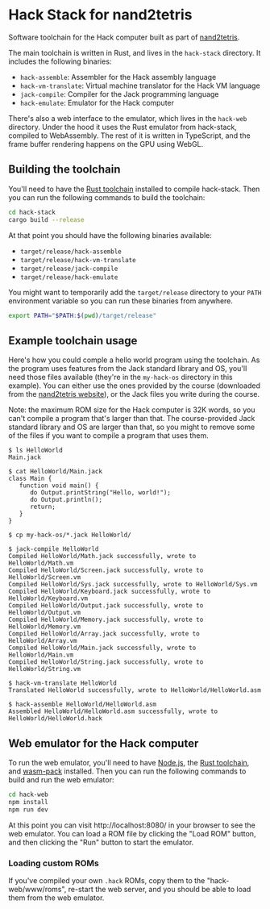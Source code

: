 # Hack Stack for nand2tetris

Software toolchain for the Hack computer built as part of [nand2tetris](https://www.nand2tetris.org/).

The main toolchain is written in Rust, and lives in the `hack-stack` directory. It includes the following binaries:

- `hack-assemble`: Assembler for the Hack assembly language
- `hack-vm-translate`: Virtual machine translator for the Hack VM language
- `jack-compile`: Compiler for the Jack programming language
- `hack-emulate`: Emulator for the Hack computer

There's also a web interface to the emulator, which lives in the `hack-web` directory. Under the hood it uses the Rust emulator from hack-stack, compiled to WebAssembly. The rest of it is written in TypeScript, and the frame buffer rendering happens on the GPU using WebGL.

## Building the toolchain

You'll need to have the [Rust toolchain](https://www.rust-lang.org/tools/install) installed to compile hack-stack. Then you can run the following commands to build the toolchain:

```sh
cd hack-stack
cargo build --release
```

At that point you should have the following binaries available:

- `target/release/hack-assemble`
- `target/release/hack-vm-translate`
- `target/release/jack-compile`
- `target/release/hack-emulate`

You might want to temporarily add the `target/release` directory to your `PATH` environment variable so you can run these binaries from anywhere.

```sh
export PATH="$PATH:$(pwd)/target/release"
```

## Example toolchain usage

Here's how you could comple a hello world program using the toolchain. As the program uses features from the Jack standard library and OS, you'll need those files available (they're in the `my-hack-os` directory in this example). You can either use the ones provided by the course (downloaded from the [nand2tetris website](https://www.nand2tetris.org/software)), or the Jack files you write during the course.

Note: the maximum ROM size for the Hack computer is 32K words, so you can't compile a program that's larger than that. The course-provided Jack standard library and OS are larger than that, so you might to remove some of the files if you want to compile a program that uses them.

```console
$ ls HelloWorld
Main.jack

$ cat HelloWorld/Main.jack
class Main {
   function void main() {
      do Output.printString("Hello, world!");
      do Output.println();
      return;
   }
}

$ cp my-hack-os/*.jack HelloWorld/

$ jack-compile HelloWorld
Compiled HelloWorld/Math.jack successfully, wrote to HelloWorld/Math.vm
Compiled HelloWorld/Screen.jack successfully, wrote to HelloWorld/Screen.vm
Compiled HelloWorld/Sys.jack successfully, wrote to HelloWorld/Sys.vm
Compiled HelloWorld/Keyboard.jack successfully, wrote to HelloWorld/Keyboard.vm
Compiled HelloWorld/Output.jack successfully, wrote to HelloWorld/Output.vm
Compiled HelloWorld/Memory.jack successfully, wrote to HelloWorld/Memory.vm
Compiled HelloWorld/Array.jack successfully, wrote to HelloWorld/Array.vm
Compiled HelloWorld/Main.jack successfully, wrote to HelloWorld/Main.vm
Compiled HelloWorld/String.jack successfully, wrote to HelloWorld/String.vm

$ hack-vm-translate HelloWorld
Translated HelloWorld successfully, wrote to HelloWorld/HelloWorld.asm

$ hack-assemble HelloWorld/HelloWorld.asm
Assembled HelloWorld/HelloWorld.asm successfully, wrote to HelloWorld/HelloWorld.hack
```

## Web emulator for the Hack computer

To run the web emulator, you'll need to have [Node.js](https://nodejs.org/en/), the [Rust toolchain](https://www.rust-lang.org/tools/install), and [wasm-pack](https://rustwasm.github.io/wasm-pack/) installed. Then you can run the following commands to build and run the web emulator:

```sh
cd hack-web
npm install
npm run dev
```

At this point you can visit http://localhost:8080/ in your browser to see the web emulator. You can load a ROM file by clicking the "Load ROM" button, and then clicking the "Run" button to start the emulator.

### Loading custom ROMs

If you've compiled your own `.hack` ROMs, copy them to the "hack-web/www/roms", re-start the web server, and you should be able to load them from the web emulator.

